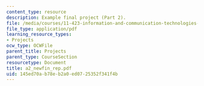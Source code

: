 ```yaml
---
content_type: resource
description: Example final project (Part 2).
file: /media/courses/11-423-information-and-communication-technologies-in-community-development-spring-2004/145ed70ab78eb2a0ed0725352f341f4b_a2_newfin_rep.pdf
file_type: application/pdf
learning_resource_types:
- Projects
ocw_type: OCWFile
parent_title: Projects
parent_type: CourseSection
resourcetype: Document
title: a2_newfin_rep.pdf
uid: 145ed70a-b78e-b2a0-ed07-25352f341f4b
---
```

